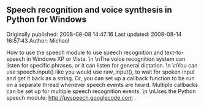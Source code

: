 ## Speech recognition and voice synthesis in Python for Windows 
Originally published: 2008-08-08 14:47:16 
Last updated: 2008-08-14 16:57:43 
Author: Michael  
 
How to use the speech module to use speech recognition and text-to-speech in Windows XP or Vista.\n\nThe voice recognition system can listen for specific phrases, or it can listen for general dictation.\n\nYou can use speech.input() like you would use raw_input(), to wait for spoken input and get it back as a string.  Or, you can set up a callback function to be run on a separate thread whenever speech events are heard.  Multiple callbacks can be set up for multiple speech recognition events.\n\nUses the Python speech module: http://pyspeech.googlecode.com .